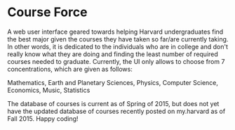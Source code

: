 # Course Force

A web user interface geared towards helping Harvard undergraduates find the best major given the courses they have taken so far/are currently taking. In other words, it is dedicated to the individuals who are in college and don't really know what they are doing and finding the least number of required courses needed to graduate. Currently, the UI only allows to choose from 7 concentrations, which are given as follows:

Mathematics,
Earth and Planetary Sciences,
Physics,
Computer Science,
Economics,
Music,
Statistics

The database of courses is current as of Spring of 2015, but does not yet have the updated database of courses recently posted on my.harvard as of Fall 2015. Happy coding!
